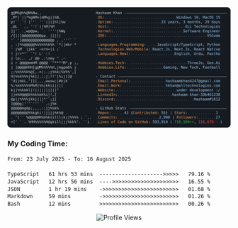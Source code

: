 <a href="https://github.com/HashaamKhan19/HashaamKhan19">
  <picture>
    <source media="(prefers-color-scheme: dark)" srcset="https://raw.githubusercontent.com/HashaamKhan19/HashaamKhan19/main/dark_mode.svg">
    <img alt="Hashaam Khan's GitHub Profile README" src="https://raw.githubusercontent.com/HashaamKhan19/HashaamKhan19/main/dark_mode.svg">
  </picture>
</a>

<h3>My Coding Time:</h1>
<!--START_SECTION:waka-->

```txt
From: 23 July 2025 - To: 16 August 2025

TypeScript   61 hrs 53 mins  -------------------->>>>>   79.16 %
JavaScript   12 hrs 56 mins  ---->>>>>>>>>>>>>>>>>>>>>   16.55 %
JSON         1 hr 19 mins    ->>>>>>>>>>>>>>>>>>>>>>>>   01.68 %
Markdown     59 mins         ->>>>>>>>>>>>>>>>>>>>>>>>   01.26 %
Bash         12 mins         >>>>>>>>>>>>>>>>>>>>>>>>>   00.26 %
```

<!--END_SECTION:waka-->

<p align="center">
  <img src="https://komarev.com/ghpvc/?username=HashaamKhan19&color=grey&style=for-the-badge&abbreviated=true" alt="Profile Views"/>
</p>
